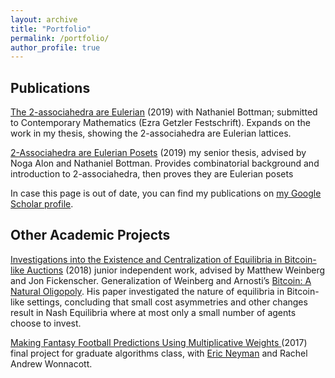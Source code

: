 ```yaml
---
layout: archive
title: "Portfolio"
permalink: /portfolio/
author_profile: true
---
```

## Publications
<a href="https://arxiv.org/abs/1910.09672#">The 2-associahedra are Eulerian</a> (2019) with Nathaniel Bottman; submitted to Contemporary Mathematics (Ezra Getzler Festschrift).
Expands on the work in my thesis, showing the 2-associahedra are Eulerian lattices.

<a href="https://dataspace.princeton.edu/handle/88435/dsp01bc386n05q">2-Associahedra are Eulerian Posets</a> (2019) my senior thesis, advised by Noga Alon and Nathaniel Bottman.
Provides combinatorial background and introduction to 2-associahedra, then proves they are Eulerian posets

In case this page is out of date, you can find my publications on <a href="https://scholar.google.com/citations?view_op=list_works&hl=en&authuser=1&user=edgEOswAAAAJ">my Google Scholar profile</a>.

## Other Academic Projects
<a href="https://dmavrides.github.io/files/Draft_2__Junior_Independent_Work.pdf"> Investigations into the Existence and Centralization of Equilibria in Bitcoin-like Auctions</a> (2018) junior independent work, advised by Matthew Weinberg and Jon Fickenscher.
Generalization of Weinberg and Arnosti’s <a href="https://arxiv.org/abs/1811.08572"> Bitcoin: A Natural Oligopoly</a>. His paper investigated the nature of equilibria in Bitcoin-like
settings, concluding that small cost asymmetries and other changes result in Nash Equilibria where at most
only a small number of agents choose to invest.

<a href="https://dmavrides.github.io/files/Algorithms_final_project.pdf"> Making Fantasy Football Predictions Using Multiplicative Weights </a> (2017) final project for graduate algorithms class, with <a href="https://sites.google.com/view/ericneyman/">Eric Neyman</a> and Rachel Andrew Wonnacott.
<!---
## Personal Projects
(add chess-tree aggregation program, music lyrics wordcloud generator)
-->
